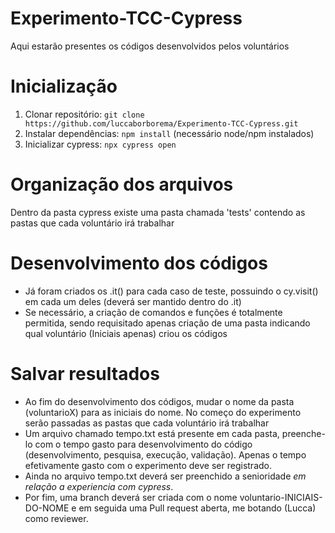 # Experimento-TCC-Cypress

Aqui estarão presentes os códigos desenvolvidos pelos voluntários

# Inicialização

1. Clonar repositório: `git clone https://github.com/luccaborborema/Experimento-TCC-Cypress.git`
2. Instalar dependências: `npm install` (necessário node/npm instalados)
3. Inicializar cypress: `npx cypress open`

# Organização dos arquivos

Dentro da pasta cypress existe uma pasta chamada 'tests' contendo as pastas que cada voluntário irá trabalhar

# Desenvolvimento dos códigos

- Já foram criados os .it() para cada caso de teste, possuindo o cy.visit() em cada um deles (deverá ser mantido dentro do .it)
- Se necessário, a criação de comandos e funções é totalmente permitida, sendo requisitado apenas criação de uma pasta indicando qual voluntário (Iniciais apenas) criou os códigos

# Salvar resultados

- Ao fim do desenvolvimento dos códigos, mudar o nome da pasta (voluntarioX) para as iniciais do nome. No começo do experimento serão passadas as pastas que cada voluntário irá trabalhar
- Um arquivo chamado tempo.txt está presente em cada pasta, preenche-lo com o tempo gasto para desenvolvimento do código (desenvolvimento, pesquisa, execução, validação). Apenas o tempo efetivamente gasto com o experimento deve ser registrado.
- Ainda no arquivo tempo.txt deverá ser preenchido a senioridade _em relação a experiencia com cypress_.
- Por fim, uma branch deverá ser criada com o nome voluntario-INICIAIS-DO-NOME e em seguida uma Pull request aberta, me botando (Lucca) como reviewer.

